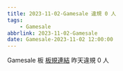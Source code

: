 ```yaml
---
title: 2023-11-02-Gamesale 違規 0 人
tags:
    - Gamesale
abbrlink: 2023-11-02-Gamesale
date: Gamesale-2023-11-02 12:00:00
---
```

Gamesale 板 [板規連結](https://www.ptt.cc/bbs/Gossiping/M.1637425085.A.07D.html)
昨天違規 0 人
